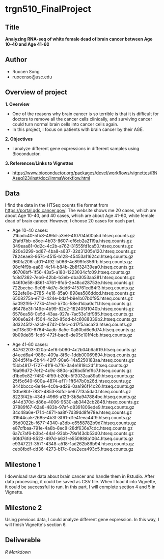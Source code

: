 # trgn510_FinalProject

## Title
**Analyzing RNA-seq of white female dead of brain cancer between Age 10-40 and Age 41-60**

## Author
* Ruocen Song
* <ruocenso@usc.edu>

## Overview of project
**1. Overview**
* One of the reasons why brain cancer is so terrible is that it is difficult for doctors to remove all the cancer cells clinically, and surviving cancer could turn normal brain cells into cancer cells again.
* In this project, I focus on patients with brain cancer by their AGE.

**2. Objectives**
* I analyze different gene expressions in different samples using Bioconductor.

**3. References/Links to Vignettes**
* https://www.bioconductor.org/packages/devel/workflows/vignettes/RNAseq123/inst/doc/limmaWorkflow.html

## Data
I find the data in the HTSeq counts file format from https://portal.gdc.cancer.gov/. The website shows me 20 cases, which are about Age 10-40, and 40 cases, which are about Age 41-60, white female dead of brain cancer. However, I choose 20 cases for each part.
* Age 10-40 cases:  
21badc40-5fb8-496d-a3e6-4f0704500a5d.htseq.counts.gz  
2fafd7bb-e8ce-4b03-8607-cf6cb2a2119a.htseq.counts.gz  
349eaa81-0d2c-4c2b-a762-31555fd1ca50.htseq.counts.gz  
820e3299-bd67-4ba8-a637-32d31205e120.htseq.counts.gz  
7824eae3-957c-4515-b128-45453a11624d.htseq.counts.gz  
960fa206-af01-4f92-b066-4e899fe356fb.htseq.counts.gz  
98cf4f9b-aa89-4c14-b84b-2b8f32439ea0.htseq.counts.gz  
d6706bff-1f56-43a5-a180-1223034cfc09.htseq.counts.gz  
fc8d7362-7eb6-42bb-b3eb-dba3053aa381.htseq.counts.gz  
646f0e58-d861-4761-9fd5-2e48cd28753e.htseq.counts.gz  
722becbc-9e08-4d7e-8dd6-415761cd84f3.htseq.counts.gz  
522efe0e-2785-4e16-85a0-898ea586ddcd.htseq.counts.gz  
6508275a-e712-424e-bdaf-b9e1b07b0f95.htseq.counts.gz  
5a092f95-7774-41ed-b70c-58ed1daa0cf1.htseq.counts.gz  
d6478e3f-149e-4b99-82c2-182405f1040b.htseq.counts.gz  
6578ea58-0e5d-43aa-927a-7ac53e1df985.htseq.counts.gz  
900e6a24-1504-4c2d-85dd-b1c6088339b2.htseq.counts.gz  
3d3245f2-a2c9-4742-bfec-cd17f5aaca23.htseq.counts.gz  
bd118e30-6764-4adb-8a5e-0a80bd6c6d74.htseq.counts.gz  
9b09de85-1cd6-472f-bac8-de05c101f4cb.htseq.counts.gz  

* Age 41-60 cases:  
84762203-320a-4ef6-b080-4c2b04b6a619.htseq.counts.gz  
d4eed6a4-986c-409a-8f6c-1ddb00069894.htseq.counts.gz  
284d5f4a-5b44-42f7-90e6-14a5250183aa.htseq.counts.gz  
f5bb4817-1727-41f9-b7f6-3a4e1818c2df.htseq.counts.gz  
f6a99d72-7ef2-4c9c-880c-a26bd5fef9c7.htseq.counts.gz  
d1be9c82-7450-4f59-b20b-5f3032aa89a9.htseq.counts.gz  
25f5c640-600a-4874-af11-1ff647b0b26d.htseq.counts.gz  
844bbccc-8e4e-4c0a-ad29-0aa196f14c26.htseq.counts.gz  
f8fbe8b1-7831-4853-8dfd-be977f3a5da0.htseq.counts.gz  
8223f42b-434d-4966-a123-3b8a947884bc.htseq.counts.gz  
d44d370d-d86e-4006-9530-ab3442cb2848.htseq.counts.gz  
37889f67-62a8-483b-97af-d8391806ede9.htseq.counts.gz  
34c48a6e-1714-4871-aa8f-7d39dd8fe78e.htseq.counts.gz  
31944ca5-2685-4b3f-8f61-d1e41eea44f9.htseq.counts.gz  
35d0022b-f677-4340-a3db-c6558782b9d7.htseq.counts.gz  
e87cfbaa-791e-4a6b-8ec8-28df636e7cdc.htseq.counts.gz  
6a7c7af6-b3b4-44a1-93bb-79a143db53d0.htseq.counts.gz  
60fd76fd-8522-497d-b631-e550988a1064.htseq.counts.gz  
e934722f-3571-4348-a518-1ad262b86b94.htseq.counts.gz  
ceb8fbdf-dd36-4273-b17c-0ee2eca493c5.htseq.counts.gz  

## Milestone 1
I download raw data about brain cancer and handle them in Rstudio. After data processing, it could be saved as CSV file. When I load it into Vignette, it could be successful to run. In this part, I will complete section 4 and 5 in Vignette.

## Milestone 2
Using previous data, I could analyze different gene expression. In this way, I will finish Vignette's section 6.

## Deliverable
*R Markdown*
